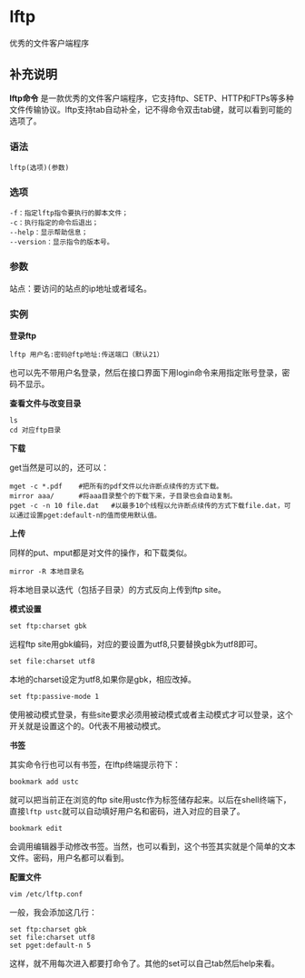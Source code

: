 lftp
===

优秀的文件客户端程序

## 补充说明

**lftp命令** 是一款优秀的文件客户端程序，它支持ftp、SETP、HTTP和FTPs等多种文件传输协议。lftp支持tab自动补全，记不得命令双击tab键，就可以看到可能的选项了。

### 语法  

```
lftp(选项)(参数)
```

### 选项  

```
-f：指定lftp指令要执行的脚本文件；
-c：执行指定的命令后退出；
--help：显示帮助信息；
--version：显示指令的版本号。
```

### 参数  

站点：要访问的站点的ip地址或者域名。

### 实例  

 **登录ftp** 

```
lftp 用户名:密码@ftp地址:传送端口（默认21）
```

也可以先不带用户名登录，然后在接口界面下用login命令来用指定账号登录，密码不显示。

 **查看文件与改变目录** 

```
ls
cd 对应ftp目录
```

 **下载** 

get当然是可以的，还可以：

```
mget -c *.pdf    #把所有的pdf文件以允许断点续传的方式下载。
mirror aaa/      #将aaa目录整个的下载下来，子目录也会自动复制。
pget -c -n 10 file.dat   #以最多10个线程以允许断点续传的方式下载file.dat，可以通过设置pget:default-n的值而使用默认值。
```

 **上传** 

同样的put、mput都是对文件的操作，和下载类似。

```
mirror -R 本地目录名
```

将本地目录以迭代（包括子目录）的方式反向上传到ftp site。

 **模式设置** 

```
set ftp:charset gbk
```

远程ftp site用gbk编码，对应的要设置为utf8,只要替换gbk为utf8即可。

```
set file:charset utf8
```

本地的charset设定为utf8,如果你是gbk，相应改掉。

```
set ftp:passive-mode 1
```

使用被动模式登录，有些site要求必须用被动模式或者主动模式才可以登录，这个开关就是设置这个的。0代表不用被动模式。

 **书签** 

其实命令行也可以有书签，在lftp终端提示符下：

```
bookmark add ustc
```

就可以把当前正在浏览的ftp site用ustc作为标签储存起来。以后在shell终端下，直接`lftp ustc`就可以自动填好用户名和密码，进入对应的目录了。

```
bookmark edit
```

会调用编辑器手动修改书签。当然，也可以看到，这个书签其实就是个简单的文本文件。密码，用户名都可以看到。

 **配置文件** 

```
vim /etc/lftp.conf
```

一般，我会添加这几行：

```
set ftp:charset gbk
set file:charset utf8
set pget:default-n 5
```

这样，就不用每次进入都要打命令了。其他的set可以自己tab然后help来看。


<!-- Linux命令行搜索引擎：https://jaywcjlove.github.io/linux-command/ -->